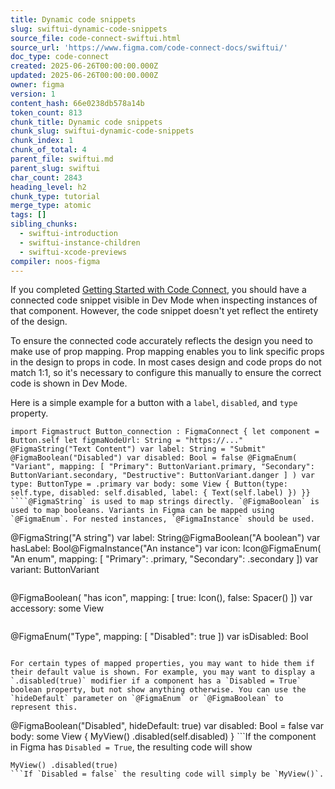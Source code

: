 ```yaml
---
title: Dynamic code snippets
slug: swiftui-dynamic-code-snippets
source_file: code-connect-swiftui.html
source_url: 'https://www.figma.com/code-connect-docs/swiftui/'
doc_type: code-connect
created: 2025-06-26T00:00:00.000Z
updated: 2025-06-26T00:00:00.000Z
owner: figma
version: 1
content_hash: 66e0238db578a14b
token_count: 813
chunk_title: Dynamic code snippets
chunk_slug: swiftui-dynamic-code-snippets
chunk_index: 1
chunk_of_total: 4
parent_file: swiftui.md
parent_slug: swiftui
char_count: 2843
heading_level: h2
chunk_type: tutorial
merge_type: atomic
tags: []
sibling_chunks:
  - swiftui-introduction
  - swiftui-instance-children
  - swiftui-xcode-previews
compiler: noos-figma
---
```


If you completed [Getting Started with Code Connect](/code-connect-docs/quickstart-guide/), you should have a connected code snippet visible in Dev Mode when inspecting instances of that component. However, the code snippet doesn't yet reflect the entirety of the design.

To ensure the connected code accurately reflects the design you need to make use of prop mapping. Prop mapping enables you to link specific props in the design to props in code. In most cases design and code props do not match 1:1, so it's necessary to configure this manually to ensure the correct code is shown in Dev Mode.

Here is a simple example for a button with a `label`, `disabled`, and `type` property.

```
import Figmastruct Button_connection : FigmaConnect { let component = Button.self let figmaNodeUrl: String = "https://..." @FigmaString("Text Content") var label: String = "Submit" @FigmaBoolean("Disabled") var disabled: Bool = false @FigmaEnum( "Variant", mapping: [ "Primary": ButtonVariant.primary, "Secondary": ButtonVariant.secondary, "Destructive": ButtonVariant.danger ] ) var type: ButtonType = .primary var body: some View { Button(type: self.type, disabled: self.disabled, label: { Text(self.label) }) }}
````@FigmaString` is used to map strings directly. `@FigmaBoolean` is used to map booleans. Variants in Figma can be mapped using `@FigmaEnum`. For nested instances, `@FigmaInstance` should be used.

```
@FigmaString("A string") var label: String@FigmaBoolean("A boolean") var hasLabel: Bool@FigmaInstance("An instance") var icon: Icon@FigmaEnum( "An enum", mapping: [ "Primary": .primary, "Secondary": .secondary ]) var variant: ButtonVariant
```For more advanced mapping, where properties in Figma and code do not match 1:1, Code Connect also allows you to specify your own mapping. For example, mapping a boolean from Figma to whether to display an icon or a spacer accessory.

```
@FigmaBoolean( "has icon", mapping: [ true: Icon(), false: Spacer() ]) var accessory: some View
```Or setting a boolean to true when a specific enum option is specified in Figma.

```
@FigmaEnum("Type", mapping: [ "Disabled": true ]) var isDisabled: Bool
```### Hiding Default Values

For certain types of mapped properties, you may want to hide them if their default value is shown. For example, you may want to display a `.disabled(true)` modifier if a component has a `Disabled = True` boolean property, but not show anything otherwise. You can use the `hideDefault` parameter on `@FigmaEnum` or `@FigmaBoolean` to represent this.

```
 @FigmaBoolean("Disabled", hideDefault: true) var disabled: Bool = false var body: some View { MyView() .disabled(self.disabled) }
```If the component in Figma has `Disabled = True`, the resulting code will show

```
MyView() .disabled(true)
```If `Disabled = false` the resulting code will simply be `MyView()`.
